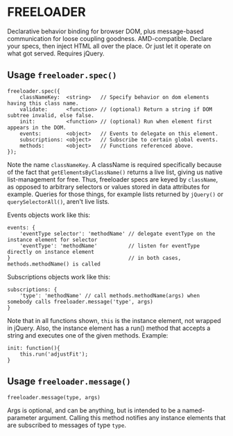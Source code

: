 # FREELOADER

Declarative behavior binding for browser DOM, plus message-based communication for loose coupling goodness. AMD-compatible. Declare your specs, then inject HTML all over the place. Or just let it operate on what got served. Requires jQuery.

## Usage `freeloader.spec()`

    freeloader.spec({
        classNameKey:  <string>   // Specify behavior on dom elements having this class name.
        validate:      <function> // (optional) Return a string if DOM subtree invalid, else false.
        init:          <function> // (optional) Run when element first appears in the DOM.
        events:        <object>   // Events to delegate on this element.
        subscriptions: <object>   // Subscribe to certain global events.
        methods:       <object>   // Functions referenced above.
    });

Note the name `classNameKey`. A className is required specifically because of the fact that `getElementsByClassName()` returns a live list, giving us native list-management for free. Thus, freeloader specs are keyed by `className`, as opposed to arbitrary selectors or values stored in data attributes for example. Queries for those things, for example lists returned by `jQuery()` or `querySelectorAll()`, aren't live lists. 

Events objects work like this:

    events: {
        'eventType selector': 'methodName' // delegate eventType on the instance element for selector
        'eventType': 'methodName'          // listen for eventType directly on instance element
    }                                      // in both cases, methods.methodName() is called

Subscriptions objects work like this:

    subscriptions: {
        'type': 'methodName' // call methods.methodName(args) when somebody calls freeloader.message('type', args)
    }

Note that in all functions shown, `this` is the instance element, not wrapped in jQuery. Also, the instance element has a run() method that accepts a string and executes one of the given methods. Example: 

    init: function(){
        this.run('adjustFit');
    }

## Usage `freeloader.message()`

    freeloader.message(type, args)

Args is optional, and can be anything, but is intended to be a named-parameter argument. Calling this method notifies any instance elements that are subscribed to messages of type `type`.
